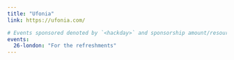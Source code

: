 ```yaml
---
title: "Ufonia"
link: https://ufonia.com/

# Events sponsored denoted by `<hackday>` and sponsorship amount/resource
events:
  26-london: "For the refreshments"
---
```

